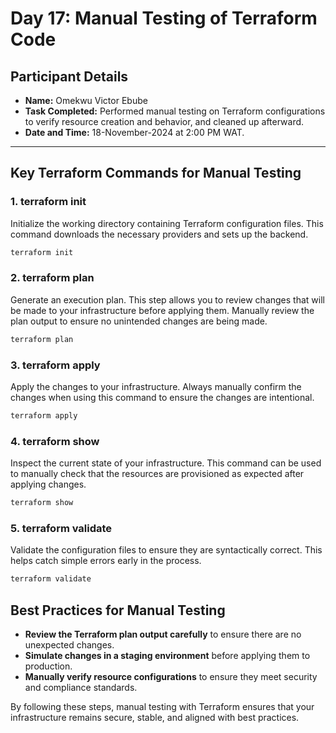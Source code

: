 # Day 17: Manual Testing of Terraform Code

## Participant Details

- **Name:** Omekwu Victor Ebube  
- **Task Completed:** Performed manual testing on Terraform configurations to verify resource creation and behavior, and cleaned up afterward.  
- **Date and Time:** 18-November-2024 at 2:00 PM WAT.
---
## Key Terraform Commands for Manual Testing

### 1. **terraform init**
Initialize the working directory containing Terraform configuration files. This command downloads the necessary providers and sets up the backend.
```bash
terraform init
```

### 2. **terraform plan**
Generate an execution plan. This step allows you to review changes that will be made to your infrastructure before applying them. Manually review the plan output to ensure no unintended changes are being made.
```bash
terraform plan
```

### 3. **terraform apply**
Apply the changes to your infrastructure. Always manually confirm the changes when using this command to ensure the changes are intentional.
```bash
terraform apply
```

### 4. **terraform show**
Inspect the current state of your infrastructure. This command can be used to manually check that the resources are provisioned as expected after applying changes.
```bash
terraform show
```

### 5. **terraform validate**
Validate the configuration files to ensure they are syntactically correct. This helps catch simple errors early in the process.
```bash
terraform validate
```

## Best Practices for Manual Testing
- **Review the Terraform plan output carefully** to ensure there are no unexpected changes.
- **Simulate changes in a staging environment** before applying them to production.
- **Manually verify resource configurations** to ensure they meet security and compliance standards.

By following these steps, manual testing with Terraform ensures that your infrastructure remains secure, stable, and aligned with best practices.
